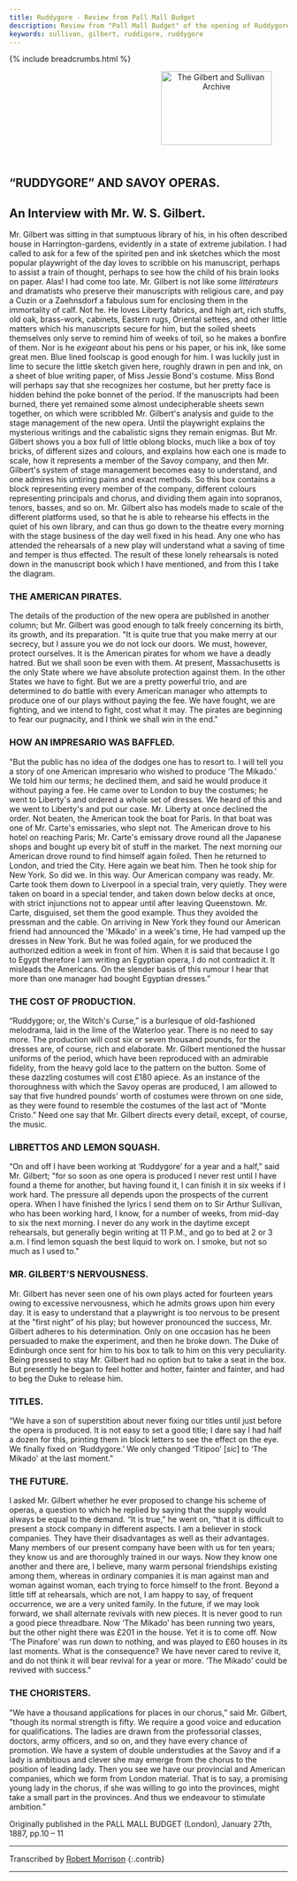 ```yaml
---
title: Ruddygore - Review from Pall Mall Budget
description: Review from "Pall Mall Budget" of the opening of Ruddygore
keywords: sullivan, gilbert, ruddigore, ruddygore
---
```


{% include breadcrumbs.html %}
<style>main {width: 700px;}</style>
<header style="width: 750px">
    <a href="../../index.html"><img src="https://gsarchive.net/layout/images/logo3sm.jpg" alt="The Gilbert and Sullivan Archive" width="200" height="133" border="0"></a>
    <div class=titlecard style="background-color: #666666; background-image: url(../graphics/title10.jpg)" title="Ruddigore"></div>
</header>

## “RUDDYGORE” AND SAVOY OPERAS.

## An Interview with Mr. W. S. Gilbert.

Mr. Gilbert was sitting in that sumptuous library of his, in his often described house in Harrington-gardens, evidently in a state of extreme jubilation. I had called to ask for a few of the spirited pen and ink sketches which the most popular playwright of the day loves to scribble on his manuscript, perhaps to assist a train of thought, perhaps to see how the child of his brain looks on paper. Alas! I had come too late. Mr. Gilbert is not like some *littérateurs* and dramatists who preserve their manuscripts with religious care, and pay a Cuzin or a Zaehnsdorf a fabulous sum for enclosing them in the immortality of calf. Not he. He loves Liberty fabrics, and high art, rich stuffs, old oak, brass-work, cabinets, Eastern rugs, Oriental settees, and other little matters which his manuscripts secure for him, but the soiled sheets themselves only serve to remind him of weeks of toil, so he makes a bonfire of them. Nor is he *exigeant* about his pens or his paper, or his ink, like some great men. Blue lined foolscap is good enough for him. I was luckily just in lime to secure the little sketch given here, roughly drawn in pen and ink, on a sheet of blue writing paper, of Miss Jessie Bond's costume.  Miss Bond will perhaps say that she recognizes her costume, but her pretty face is hidden behind the poke bonnet of the period. If the manuscripts had been burned, there yet remained some almost undecipherable sheets sewn together, on which were scribbled Mr. Gilbert's analysis and guide to the stage management of the new opera. Until the playwright explains the mysterious writings and the cabalistic signs they remain enigmas. But Mr. Gilbert shows you a box full of little oblong blocks, much like a box of toy bricks, of different sizes and colours, and explains how each one is made to scale, how it represents a member of the Savoy company, and then Mr. Gilbert's system of stage management becomes easy to understand, and one admires his untiring pains and exact methods. So this box contains a block representing every member of the company, different colours representing principals and chorus, and dividing them again into sopranos, tenors, basses, and so on. Mr. Gilbert also has models made to scale of the different platforms used, so that he is able to rehearse his effects in the quiet of his own library, and can thus go down to the theatre every morning with the stage business of the day well fixed in his head.   Any one who has attended the rehearsals of a new play will understand what a saving of time and temper is thus effected.  The result of these lonely rehearsals is noted down in the manuscript book which I have mentioned, and from this I take the diagram.

### THE AMERICAN PIRATES.

The details of the production of the new opera are published in another column; but Mr. Gilbert was good enough to talk freely concerning its birth, its growth, and its preparation. "It is quite true that you make merry at our secrecy, but I assure you we do not lock our doors. We must, however, protect ourselves. It is the American pirates for whom we have a deadly hatred.  But we shall soon be even with them. At present, Massachusetts is the only State where we have absolute protection against them. In the other States we have to fight. But we are a pretty powerful trio, and are determined to do battle with every American manager who attempts to produce one of our plays without paying the fee.   We have fought, we are fighting, and we intend to fight, cost what it may. The pirates are beginning to fear our pugnacity, and I think we shall win in the end."

### HOW AN IMPRESARIO WAS BAFFLED.

"But the public has no idea of the dodges one has to resort to. I will tell you a story of one American impresario who wished to produce ‘The Mikado.' We told him our terms; he declined them, and said he would produce it without paying a fee. He came over to London to buy the costumes; he went to Liberty's and ordered a whole set of dresses. We heard of this and we went to Liberty's and put our case. Mr. Liberty at once declined the order.  Not beaten, the American took the boat for Paris.  In that boat was one of Mr. Carte's emissaries, who slept not. The American drove to his hotel on reaching Paris; Mr. Carte's emissary drove round all the Japanese shops and bought up every bit of stuff in the market. The next morning our American drove round to find himself again foiled. Then he returned to London, and tried the City. Here again we beat him. Then he took ship for New York. So did we. In this way. Our American company was ready. Mr. Carte took them down to Liverpool in a special train, very quietly. They were taken on board in a special tender, and taken down below decks at once, with strict injunctions not to appear until after leaving Queenstown. Mr. Carte, disguised, set them the good example. Thus they avoided the pressman and the cable. On arriving in New York they found our American friend had announced the 'Mikado' in a week's time, He had vamped up the dresses in New York. But he was foiled again, for we produced the authorized edition a week in front of him. When it is said that because I go to Egypt therefore I am writing an Egyptian opera, I do not contradict it.  It misleads the Americans.  On the slender basis of this rumour I hear that more than one manager had bought Egyptian dresses.”

### THE COST OF PRODUCTION.

“Ruddygore; or, the Witch's Curse,” is a burlesque of old-fashioned melodrama, laid in the lime of the Waterloo year. There is no need to say more. The production will cost six or seven thousand pounds, for the dresses are, of course, rich and elaborate. Mr. Gilbert mentioned the hussar uniforms of the period, which have been reproduced with an admirable fidelity, from the heavy gold lace to the pattern on the button. Some of these dazzling costumes will cost £180 apiece. As an instance of the thoroughness with which the Savoy operas are produced, I am allowed to say that five hundred pounds' worth of costumes were thrown on one side, as they were found to resemble the costumes of the last act of “Monte Cristo.” Need one say that Mr. Gilbert directs every detail, except, of course, the music.

### LIBRETTOS AND LEMON SQUASH.

“On and off I have been working at ‘Ruddygore’ for a year and a half,” said Mr. Gilbert; "for so soon as one opera is produced I never rest until I have found a theme for another, but having found it, I can finish it in six weeks if I work hard. The pressure all depends upon the prospects of the current opera. When I have finished the lyrics I send them on to Sir Arthur Sullivan, who has been working hard, I know, for a number of weeks, from mid-day to six the next morning.  I never do any work in the daytime except rehearsals, but generally begin writing at 11 P.M., and go to bed at 2 or 3 a.m. I find lemon squash the best liquid to work on.  I smoke, but not so much as I used to."

### MR. GILBERT’S NERVOUSNESS.

Mr. Gilbert has never seen one of his own plays acted for fourteen years owing to excessive nervousness, which he admits grows upon him every day.  It is easy to understand that a playwright is too nervous to be present at the "first night” of his play; but however pronounced the success, Mr. Gilbert adheres to his determination. Only on one occasion has he been persuaded to make the experiment, and then he broke down. The Duke of Edinburgh once sent for him to his box to talk to him on this very peculiarity.  Being pressed to stay Mr. Gilbert had no option but to take a seat in the box.  But presently he began to feel hotter and hotter, fainter and fainter, and had to beg the Duke to release him.

### TITLES.

“We have a son of superstition about never fixing our titles until just before the opera is produced. It is not easy to set a good title; I dare say I had half a dozen for this, printing them in block letters to see the effect on the eye.  We finally fixed on ‘Ruddygore.’ We only changed ‘Titipoo’ [*sic*] to ‘The Mikado' at the last moment."

### THE FUTURE.

I asked Mr. Gilbert whether he ever proposed to change his scheme of operas, a question to which he replied by saying that the supply would always be equal to the demand. “It is true," he went on, “that it is difficult to present a stock company in different aspects. I am a believer in stock companies. They have their disadvantages as well as their advantages. Many members of our present company have been with us for ten years; they know us and are thoroughly trained in our ways. Now they know one another and there are, I believe, many warm personal friendships existing among them, whereas in ordinary companies it is man against man and woman against woman, each trying to force himself to the front. Beyond a little tiff at rehearsals, which are not, I am happy to say, of frequent occurrence, we are a very united family. In the future, if we may look forward, we shall alternate revivals with new pieces. It is never good to run a good piece threadbare.  Now ‘The Mikado’ has been running two years, but the other night there was £201 in the house. Yet it is to come off.  Now ‘The Pinafore' was run down to nothing, and was played to £60 houses in its last moments.   What is the consequence?  We have never cared to revive it, and do not think it will bear revival for a year or more. ‘The Mikado' could be revived with success."

### THE CHORISTERS.

"We have a thousand applications for places in our chorus,” said Mr. Gilbert, "though its normal strength is fifty.  We require a good voice and education for qualifications.  The ladies are drawn from the professorial classes, doctors, army officers, and so on, and they have every chance of promotion. We have a system of double understudies at the Savoy and if a lady is ambitious and clever she may emerge from the chorus to the position of leading lady. Then you see we have our provincial and American companies, which we form from London material. That is to say, a promising young lady in the chorus, if she was willing to go into the provinces, might take a small part in the provinces.   And thus we endeavour to stimulate ambition.”

Originally published in the PALL MALL BUDGET (London), January 27th, 1887, pp.10 – 11

----

Transcribed by [Robert Morrison](https://www.gsarchive.net/html/contributors.html#morrison)
{:.contrib}

----

